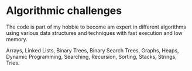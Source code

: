 # Algorithmic challenges 

The code is part of my hobbie to become am expert in different algorithms using various data structures and techniques 
with fast execution and low memory.

Arrays, Linked Lists, Binary Trees, Binary Search Trees, Graphs, Heaps, Dynamic Programming, Searching, Recursion, Sorting, Stacks, Strings, Tries.



